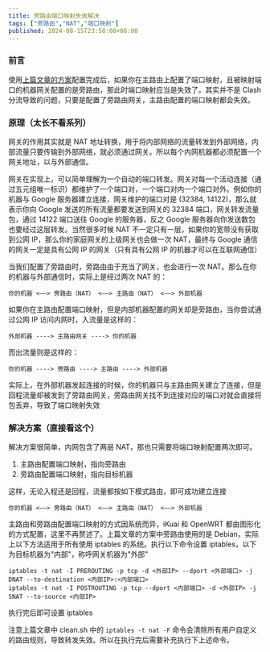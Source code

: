 ```yaml
---
title: 旁路由端口映射失效解决
tags: ["旁路由","NAT","端口映射"]
published: 2024-08-15T23:50:00+08:00
---
```

### 前言

使用[上篇文章的方案](/fiddling/debian-as-side-router)配置完成后，如果你在主路由上配置了端口映射，且被映射端口的机器网关配置的是旁路由，那此时端口映射应当是失效了。其实并不是 Clash 分流导致的问题，只要是配置了旁路由网关，主路由配置的端口映射都会失效。

### 原理（太长不看系列）

网关的作用其实就是 NAT 地址转换，用于将内部网络的流量转发到外部网络，内部流量只要传输到外部网络，就必须通过网关。所以每个内网机器都必须配置一个网关地址，以与外部通信。

网关在实现上，可以简单理解为一个自动的端口转发。网关对每一个活动连接（通过五元组唯一标识）都维护了一个端口对，一个端口对内一个端口对外。例如你的机器与 Google 服务器建立连接，网关维护的端口对是 (32384, 14122)，那么就表示你向 Google 发送的所有流量都要发送到网关的 32384 端口，网关转发流量包，通过 14122 端口送往 Google 的服务器，反之 Google 服务器向你发送数包也要经过这层转发。当然很多时候 NAT 不一定只有一层，如果你的宽带没有获取到公网 IP，那么你的家庭网关的上级网关也会做一次 NAT，最终与 Google 通信的网关一定是具有公网 IP 的网关（只有具有公网 IP 的机器才可以在互联网通信）

当我们配置了旁路由时，旁路由由于充当了网关，也会进行一次 NAT。那么在你的机器与外部通信时，实际上是经过两次 NAT 的：

```
你的机器 <——> 旁路由（NAT） <——> 主路由（NAT） <——> 外部机器
```

如果你在主路由配置端口映射，但是内部机器配置的网关却是旁路由，当你尝试通过公网 IP 访问内网时，入流量是这样的：

```
外部机器 ----> 主路由网关 ----> 你的机器
```

而出流量则是这样的：

```
你的机器 ----> 旁路由 ----> 主路由 ----> 外部机器
```

实际上，在外部机器发起连接的时候，你的机器只与主路由网关建立了连接，但是回程流量却被发到了旁路由网关，旁路由网关找不到连接对应的端口对就会直接将包丢弃，导致了端口映射失效

### 解决方案（直接看这个）

解决方案很简单，内网包含了两层 NAT，那也只需要将端口映射配置两次即可。


1. 主路由配置端口映射，指向旁路由
2. 旁路由配置端口映射，指向目标机器

这样，无论入程还是回程，流量都按如下模式路由，即可成功建立连接

```
你的机器 <——> 旁路由（NAT） <——> 主路由（NAT） <——> 外部机器
```

主路由和旁路由配置端口映射的方式因系统而异，iKuai 和 OpenWRT 都由图形化的方式配置，这里不再赘述了。上篇文章的方案中旁路由使用的是 Debian，实际上以下方法适用于所有使用 iptables 的系统。执行以下命令设置 iptables，以下为目标机器为"内部"，称呼网关机器为"外部"

```shell
iptables -t nat -I PREROUTING -p tcp -d <外部IP> --dport <外部端口> -j DNAT --to-destination <内部IP>:<内部端口>
iptables -t nat -I POSTROUTING -p tcp --dport <内部端口> -d <外部IP> -j SNAT --to-source <内部IP>
```

执行完后即可设置 iptables

注意上篇文章中 clean.sh 中的 `iptables -t nat -F` 命令会清除所有用户自定义的路由规则，导致转发失效。所以在执行完后需要补充执行下上述命令。
